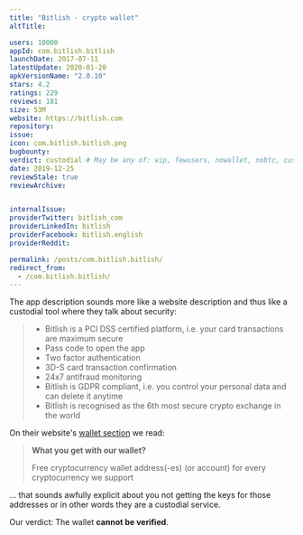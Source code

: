 ```yaml
---
title: "Bitlish - crypto wallet"
altTitle: 

users: 10000
appId: com.bitlish.bitlish
launchDate: 2017-07-11
latestUpdate: 2020-01-20
apkVersionName: "2.0.10"
stars: 4.2
ratings: 229
reviews: 181
size: 53M
website: https://bitlish.com
repository: 
issue: 
icon: com.bitlish.bitlish.png
bugbounty: 
verdict: custodial # May be any of: wip, fewusers, nowallet, nobtc, custodial, nosource, nonverifiable, verifiable, bounty
date: 2019-12-25
reviewStale: true
reviewArchive:


internalIssue: 
providerTwitter: bitlish_com
providerLinkedIn: bitlish
providerFacebook: bitlish.english
providerReddit: 

permalink: /posts/com.bitlish.bitlish/
redirect_from:
  - /com.bitlish.bitlish/
---
```



The app description sounds more like a website description and thus like a
custodial tool where they talk about security:

> * Bitlish is a PCI DSS certified platform, i.e. your card transactions are maximum secure
> * Pass code to open the app
> * Two factor authentication
> * 3D-S card transaction confirmation
> * 24x7 antifraud monitoring
> * Bitlish is GDPR compliant, i.e. you control your personal data and can delete it anytime
> * Bitlish is recognised as the 6th most secure crypto exchange in the world

On their website's [wallet section](https://bitlish.com/en/mobile-wallet) we read:

> **What you get with our wallet?**
>
> Free cryptocurrency wallet address(-es) (or account) for every cryptocurrency we support

... that sounds awfully explicit about you not getting the keys for those
addresses or in other words they are a custodial service.

Our verdict: The wallet **cannot be verified**.
